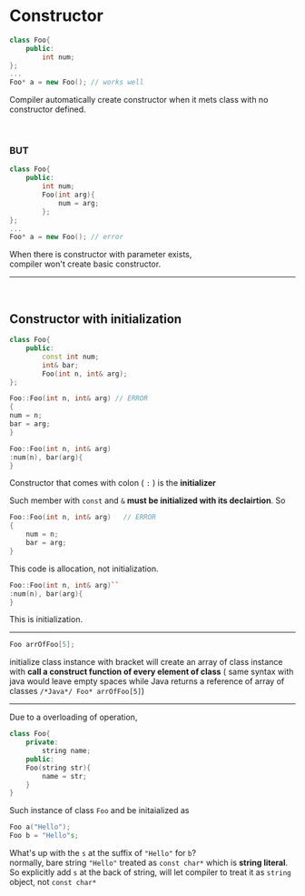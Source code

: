 # Constructor

```cpp
class Foo{
    public:
        int num;
};
...
Foo* a = new Foo(); // works well
```

Compiler automatically create constructor when it mets class with no constructor defined.

</br>

### **BUT**

```cpp
class Foo{
    public:
        int num;
        Foo(int arg){
            num = arg;
        };
};
...
Foo* a = new Foo(); // error
```

When there is constructor with parameter exists,  
compiler won't create basic constructor.

---

</br>   
   
## Constructor with initialization   
   
```cpp
class Foo{
    public:
        const int num;
        int& bar;
        Foo(int n, int& arg);
};

Foo::Foo(int n, int& arg) // ERROR
{
num = n;
bar = arg;
}

Foo::Foo(int n, int& arg)
:num(n), bar(arg){
}

````

Constructor that comes with colon ( `:` ) is the **initializer**

Such member with `const` and `&` **must be initialized with its declairtion**. So
```cpp
Foo::Foo(int n, int& arg)   // ERROR
{
    num = n;
    bar = arg;
}
````

This code is allocation, not initialization.

```cpp
Foo::Foo(int n, int& arg)``
:num(n), bar(arg){
}
```

This is initialization.

---

```cpp
Foo arrOfFoo[5];
```

initialize class instance with bracket will create an array of class instance with **call a construct function of every element of class** ( same syntax with java would leave empty spaces while Java returns a reference of array of classes `/*Java*/ Foo* arrOfFoo[5]`)

---

Due to a overloading of operation,

```cpp
class Foo{
    private:
        string name;
    public:
    Foo(string str){
        name = str;
    }
}
```

Such instance of class `Foo` and be initaialized as

```cpp
Foo a("Hello");
Foo b = "Hello"s;
```

What's up with the `s` at the suffix of `"Hello"` for `b`?  
normally, bare string `"Hello"` treated as `const char*` which is **string literal**.  
So explicitly add `s` at the back of string, will let compiler to treat it as `string` object, not `const char*`
